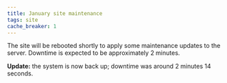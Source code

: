 ```yaml
---
title: January site maintenance
tags: site
cache_breaker: 1
---
```


The site will be rebooted shortly to apply some maintenance updates to the server. Downtime is expected to be approximately 2 minutes.

**Update:** the system is now back up; downtime was around 2 minutes 14 seconds.
